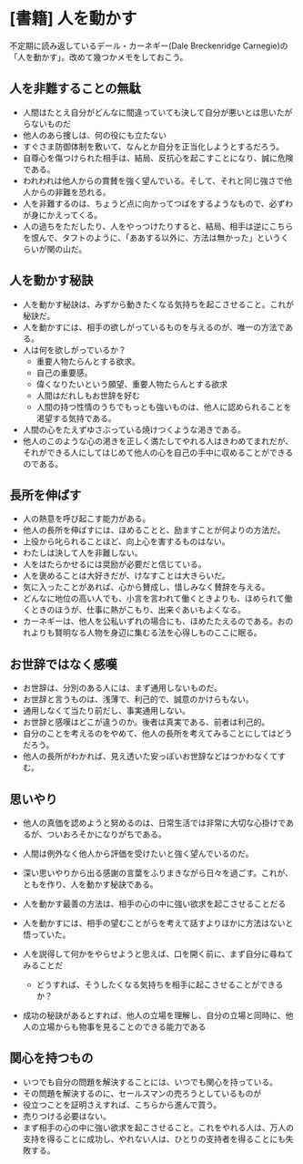 # [書籍] 人を動かす

不定期に読み返しているデール・カーネギー(Dale Breckenridge Carnegie)の「人を動かす」。改めて幾つかメモをしておこう。

人を非難することの無駄
---

* 人間はたとえ自分がどんなに間違っていても決して自分が悪いとは思いたがらないものだ
* 他人のあら捜しは、何の役にも立たない
* すぐさま防御体制を敷いて、なんとか自分を正当化しようとするだろう。
* 自尊心を傷つけられた相手は、結局、反抗心を起こすことになり、誠に危険である。
* われわれは他人からの賞賛を強く望んでいる。そして、それと同じ強さで他人からの非難を恐れる。
* 人を非難するのは、ちょうど点に向かってつばをするようなもので、必ずわが身にかえってくる。
* 人の過ちをただしたり、人をやっつけたりすると、結局、相手は逆にこちらを恨んで、タフトのように、「ああする以外に、方法は無かった」というくらいが関の山だ。

人を動かす秘訣
---

* 人を動かす秘訣は、みずから動きたくなる気持ちを起こさせること。これが秘訣だ。
* 人を動かすには、相手の欲しがっているものを与えるのが、唯一の方法である。
* 人は何を欲しがっているか？
    * 重要人物たらんとする欲求。
    * 自己の重要感。
    * 偉くなりたいという願望、重要人物たらんとする欲求
    * 人間はだれしもお世辞を好む
    * 人間の持つ性情のうちでもっとも強いものは、他人に認められることを渇望する気持である。
* 人間の心をたえずゆさぶっている焼けつくような渇きである。
* 他人のこのような心の渇きを正しく満たしてやれる人はきわめてまれだが、それができる人にしてはじめて他人の心を自己の手中に収めることができるのである。

長所を伸ばす
---

* 人の熱意を呼び起こす能力がある。
* 他人の長所を伸ばすには、ほめることと、励ますことが何よりの方法だ。
* 上役から叱られることほど、向上心を害するものはない。
* わたしは決して人を非難しない。
* 人をはたらかせるには奨励が必要だと信じている。
* 人を褒めることは大好きだが、けなすことは大きらいだ。
* 気に入ったことがあれば、心から賛成し、惜しみなく賛辞を与える。
* どんなに地位の高い人でも、小言を言われて働くときよりも、ほめられて働くときのほうが、仕事に熱がこもり、出来ぐあいもよくなる。
* カーネギーは、他人を公私いずれの場合にも、ほめたたえるのである。おのれよりも賢明なる人物を身辺に集むる法を心得しものここに眠る。

お世辞ではなく感嘆
---

* お世辞は、分別のある人には、まず通用しないものだ。
* お世辞と言うものは、浅薄で、利己的で、誠意のかけらもない。
* 通用しなくて当たり前だし、事実通用しない。
* お世辞と感嘆はどこが違うのか。後者は真実である、前者は利己的。
* 自分のことを考えるのをやめて、他人の長所を考えてみることにしてはどうだろう。
* 他人の長所がわかれば、見え透いた安っぽいお世辞などはつかわなくてすむ。

思いやり
---

* 他人の真価を認めようと努めるのは、日常生活では非常に大切な心掛けであるが、ついおろそかになりがちである。
* 人間は例外なく他人から評価を受けたいと強く望んでいるのだ。
* 深い思いやりから出る感謝の言葉をふりまきながら日々を過ごす。これが、ともを作り、人を動かす秘訣である。


* 人を動かす最善の方法は、相手の心の中に強い欲求を起こさせることだる
* 人を動かすには、相手の望むことがらを考えて話すよりほかに方法はないと悟っていた。
* 人を説得して何かをやらせようと思えば、口を開く前に、まず自分に尋ねてみることだ
    * どうすれば、そうしたくなる気持ちを相手に起こさせることができるか？
* 成功の秘訣があるとすれば、他人の立場を理解し、自分の立場と同時に、他人の立場からも物事を見ることのできる能力である

関心を持つもの
---
* いつでも自分の問題を解決することには、いつでも関心を持っている。
* その問題を解決するのに、セールスマンの売ろうとしているものが
* 役立つことを証明さえすれば、こちらから進んで買う。
* 売りつける必要はない。
* まず相手の心の中に強い欲求を起こさせること。これをやれる人は、万人の支持を得ることに成功し、やれない人は、ひとりの支持者を得ることにも失敗する。

